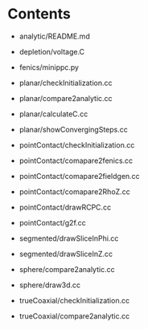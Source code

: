 # Contents

- analytic/README.md

- depletion/voltage.C

- fenics/minippc.py

- planar/checkInitialization.cc
- planar/compare2analytic.cc
- planar/calculateC.cc
- planar/showConvergingSteps.cc

- pointContact/checkInitialization.cc
- pointContact/comapare2fenics.cc
- pointContact/comapare2fieldgen.cc
- pointContact/comapare2RhoZ.cc
- pointContact/drawRCPC.cc
- pointContact/g2f.cc

- segmented/drawSliceInPhi.cc
- segmented/drawSliceInZ.cc

- sphere/compare2analytic.cc
- sphere/draw3d.cc

- trueCoaxial/checkInitialization.cc
- trueCoaxial/compare2analytic.cc
